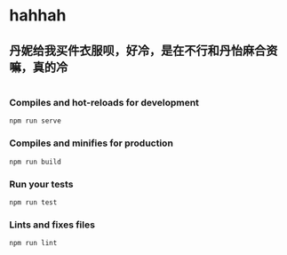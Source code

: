 # hahhah

## 丹妮给我买件衣服呗，好冷，是在不行和丹怡麻合资嘛，真的冷
```

```

### Compiles and hot-reloads for development
```
npm run serve
```

### Compiles and minifies for production
```
npm run build
```

### Run your tests
```
npm run test
```

### Lints and fixes files
```
npm run lint
```

